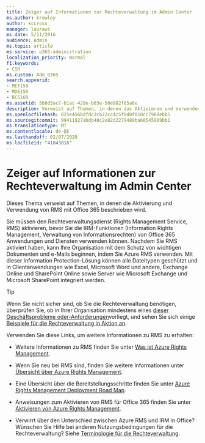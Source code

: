 ```yaml
---
title: Zeiger auf Informationen zur Rechteverwaltung im Admin Center
ms.author: krowley
author: kccross
manager: laurawi
ms.date: 5/11/2016
audience: Admin
ms.topic: article
ms.service: o365-administration
localization_priority: Normal
f1.keywords:
- CSH
ms.custom: Adm_O365
search.appverid:
- MET150
- MOE150
- BCS160
ms.assetid: 5b6d3ac7-b1ac-428e-b03e-50e882f85a6e
description: Verweist auf Themen, in denen das Aktivieren und Verwenden des Rights Management-Diensts mit Office 365 beschrieben wird.
ms.openlocfilehash: 825e456bdfdc3cb22cc4c5f8d0f010cc7988ebb5
ms.sourcegitcommit: 99411927abdb40c2e82d2279489ba60545989bb1
ms.translationtype: MT
ms.contentlocale: de-DE
ms.lasthandoff: 02/07/2020
ms.locfileid: "41843816"
---
```

# <a name="pointers-to-information-about-rights-management-in-the-admin-center"></a>Zeiger auf Informationen zur Rechteverwaltung im Admin Center

Dieses Thema verweist auf Themen, in denen die Aktivierung und Verwendung von RMS mit Office 365 beschrieben wird.
  
Sie müssen den Rechteverwaltungsdienst (Rights Management Service, RMS) aktivieren, bevor Sie die IRM-Funktionen (Information Rights Management, Verwaltung von Informationsrechten) von Office 365 Anwendungen und Diensten verwenden können. Nachdem Sie RMS aktiviert haben, kann Ihre Organisation mit dem Schutz von wichtigen Dokumenten und e-Mails beginnen, indem Sie Azure RMS verwenden. Mit dieser Information Protection-Lösung können alle Dateitypen geschützt und in Clientanwendungen wie Excel, Microsoft Word und andere, Exchange Online und SharePoint Online sowie Server wie Microsoft Exchange und Microsoft SharePoint integriert werden.
  
> [!TIP]
> Wenn Sie nicht sicher sind, ob Sie die Rechteverwaltung benötigen, überprüfen Sie, ob in Ihrer Organisation mindestens eines [dieser Geschäftsprobleme oder-Anforderungen](https://docs.microsoft.com/rights-management/understand-explore/azure-rms-problems-it-solves)vorliegt, und sehen Sie sich einige [Beispiele für die Rechteverwaltung in Aktion an](https://docs.microsoft.com/rights-management/understand-explore/what-admins-users-see). 
  
Verwenden Sie diese Links, um weitere Informationen zu RMS zu erhalten:
  
- Weitere Informationen zu RMS finden Sie unter [Was ist Azure Rights Management](https://docs.microsoft.com/rights-management/understand-explore/what-is-azure-rms).

- Wenn Sie neu bei RMS sind, finden Sie weitere Informationen unter [Übersicht über Azure Rights Management](https://docs.microsoft.com/rights-management/understand-explore/azure-rights-management).

- Eine Übersicht über die Bereitstellungsschritte finden Sie unter [Azure Rights Management Deployment Road Map](https://docs.microsoft.com/rights-management/plan-design/deployment-roadmap).

- Anweisungen zum Aktivieren von RMS für Office 365 finden Sie unter [Aktivieren von Azure Rights Management](https://technet.microsoft.com/library/jj658941.aspx).

- Verwirrt über den Unterschied zwischen Azure RMS und IRM in Office? Wünschen Sie Hilfe bei anderen Nutzungsbedingungen für die Rechteverwaltung? Siehe [Terminologie für die Rechteverwaltung](https://technet.microsoft.com/library/dn595132.aspx).
